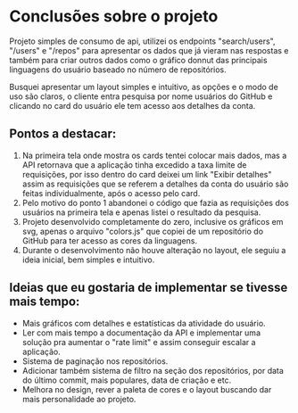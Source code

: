 # Conclusões sobre o projeto

Projeto simples de consumo de api, utilizei os endpoints "search/users", "/users" e "/repos" para apresentar os dados que já vieram nas respostas e também para criar outros dados como o gráfico donnut das principais linguagens do usuário baseado no número de repositórios.

Busquei apresentar um layout simples e intuitivo, as opções e o modo de uso são claros, o cliente entra pesquisa por nome usuários do GitHub e clicando no card do usuário ele tem acesso aos detalhes da conta.

## Pontos a destacar:

1. Na primeira tela onde mostra os cards tentei colocar mais dados, mas a API retornava que a aplicação tinha excedido a taxa limite de requisições, por isso dentro do card deixei um link "Exibir detalhes" assim as requisições que se referem a detalhes da conta do usuário são feitas individualmente, após o acesso pelo card.
2. Pelo motivo do ponto 1 abandonei o código que fazia as requisições dos usuários na primeira tela e apenas listei o resultado da pesquisa.
3. Projeto desenvolvido completamente do zero, inclusive os gráficos em svg, apenas o arquivo "colors.js" que copiei de um repositório do GitHub para ter acesso as cores da linguagens.
4. Durante o desenvolvimento não houve alteração no layout, ele seguiu a ideia inicial, bem simples e intuitivo.

## Ideias que eu gostaria de implementar se tivesse mais tempo:

- Mais gráficos com detalhes e estatísticas da atividade do usuário.
- Ler com mais tempo a documentação da API e implementar uma solução pra aumentar o "rate limit" e assim conseguir escalar a aplicação.
- Sistema de paginação nos repositórios.
- Adicionar também sistema de filtro na seção dos repositórios, por data do último commit, mais populares, data de criação e etc.
- Melhora no design, rever a paleta de cores e o layout buscando dar mais personalidade ao projeto.
